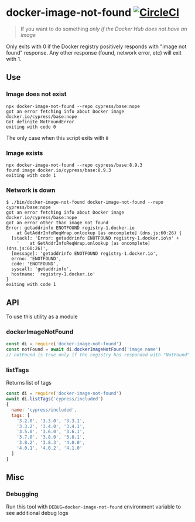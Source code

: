 # docker-image-not-found [![CircleCI](https://circleci.com/gh/cypress-io/docker-image-not-found/tree/master.svg?style=svg)](https://circleci.com/gh/cypress-io/docker-image-not-found/tree/master)
> If you want to do something _only if the Docker Hub does not have an image_

Only exits with 0 if the Docker registry positively responds with "image not found" response. Any other response (found, network error, etc) will exit with 1.

## Use

### Image does not exist

```
npx docker-image-not-found --repo cypress/base:nope
got an error fetching info about Docker image docker.io/cypress/base:nope
Got definite NotFoundError
exiting with code 0
```

The only case when this script exits with `0`

### Image exists

```
npx docker-image-not-found --repo cypress/base:8.9.3
found image docker.io/cypress/base:8.9.3
exiting with code 1
```

### Network is down

```
$ ./bin/docker-image-not-found docker-image-not-found --repo cypress/base:nope
got an error fetching info about Docker image docker.io/cypress/base:nope
got an error other than image not found
Error: getaddrinfo ENOTFOUND registry-1.docker.io
    at GetAddrInfoReqWrap.onlookup [as oncomplete] (dns.js:60:26) {
  [stack]: 'Error: getaddrinfo ENOTFOUND registry-1.docker.io\n' +
    '    at GetAddrInfoReqWrap.onlookup [as oncomplete] (dns.js:60:26)',
  [message]: 'getaddrinfo ENOTFOUND registry-1.docker.io',
  errno: 'ENOTFOUND',
  code: 'ENOTFOUND',
  syscall: 'getaddrinfo',
  hostname: 'registry-1.docker.io'
}
exiting with code 1
```

## API

To use this utility as a module

### dockerImageNotFound

```js
const di = require('docker-image-not-found')
const notFound = await di.dockerImageNotFound('image name')
// notFound is true only if the registry has responded with "NotFound"
```

### listTags

Returns list of tags

```js
const di = require('docker-image-not-found')
await di.listTags('cypress/included')
{
  name: 'cypress/included',
  tags: [
    '3.2.0', '3.3.0', '3.3.1',
    '3.3.2', '3.4.0', '3.4.1',
    '3.5.0', '3.6.0', '3.6.1',
    '3.7.0', '3.8.0', '3.8.1',
    '3.8.2', '3.8.3', '4.0.0',
    '4.0.1', '4.0.2', '4.1.0'
  ]
}
```

## Misc

### Debugging

Run this tool with `DEBUG=docker-image-not-found` environment variable to see additional debug logs
